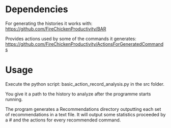# Dependencies
For generating the histories it works with: https://github.com/FireChickenProductivity/BAR

Provides actions used by some of the commands it generates: https://github.com/FireChickenProductivity/ActionsForGeneratedCommands

# Usage
Execute the python script: basic_action_record_analysis.py in the src folder.

You give it a path to the history to analyze after the programme starts running.

The program generates a Recommendations directory outputting each set of recommendations in a text file. It will output some statistics proceeded by a # and the actions for every recommended command. 
